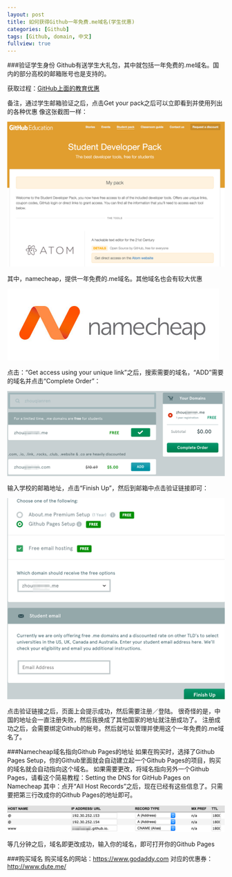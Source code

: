 ```yaml
---
layout: post
title: 如何获得Github一年免费.me域名(学生优惠)
categories: [Github]
tags: [Github, domain, 中文]
fullview: true
---
```

###验证学生身份
Github有送学生大礼包，其中就包括一年免费的.me域名。国内的部分高校的邮箱账号也是支持的。

获取过程：[GitHub上面的教育优惠](http://leodots.com/2014/10/21/github-education/)

备注，通过学生邮箱验证之后，点击Get your pack之后可以立即看到并使用列出的各种优惠
像这张截图一样：

![](/images/ym1.png)

其中，namecheap，提供一年免费的.me域名。其他域名也会有较大优惠

![](/images/ym2.png)

点击：“Get access using your unique link”之后，搜索需要的域名，“ADD”需要的域名并点击“Complete Order”：

![](/images/ym3.png)

输入学校的邮箱地址，点击“Finish Up”，然后到邮箱中点击验证链接即可：

![](/images/ym4.png)

点击验证链接之后，页面上会提示成功，然后需要注册／登陆。
很奇怪的是，中国的地址会一直注册失败，然后我换成了其他国家的地址就注册成功了。
注册成功之后，会需要绑定Github的帐号。然后就可以管理并使用这个一年免费的.me域名了。

###Namecheap域名指向Github Pages的地址
如果在购买时，选择了Github Pages Setup，你的Github里面就会自动建立起一个Github Pages的项目，购买的域名就会自动指向这个域名。
如果需要更改，将域名指向另外一个Github Pages，请看这个简易教程：Setting the DNS for GitHub Pages on Namecheap
其中：点开“All Host Records”之后，现在已经有这些信息了。只需要把第三行改成你的Github Pages的地址即可。

![](/images/ym5.png)


等几分钟之后，域名即更改成功，输入你的域名，即可打开你的Github Pages

###购买域名
购买域名的网站：https://www.godaddy.com
对应的优惠券：http://www.dute.me/